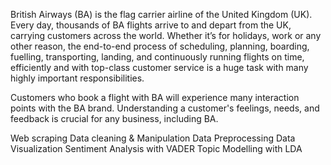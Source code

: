 British Airways (BA) is the flag carrier airline of the United Kingdom (UK). Every day, thousands of BA flights arrive to and depart from the UK, 
carrying customers across the world. Whether it’s for holidays, work or any other reason, the end-to-end process of scheduling,
planning, boarding, fuelling, transporting, landing, and continuously running flights on time, efficiently
and with top-class customer service is a huge task with many highly important responsibilities.


Customers who book a flight with BA will experience many interaction points with the BA brand. 
Understanding a customer's feelings, needs, and feedback is crucial for any business, including BA.

Web scraping
Data cleaning & Manipulation
Data Preprocessing
Data Visualization
Sentiment Analysis with VADER
Topic Modelling with LDA
